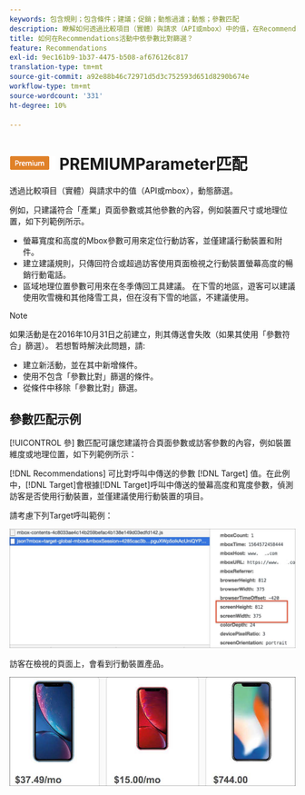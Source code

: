 ```yaml
---
keywords: 包含規則；包含條件；建議；促銷；動態過濾；動態；參數匹配
description: 瞭解如何透過比較項目（實體）與請求（API或mbox）中的值，在RecommendationsAdobe [!DNL Target] 中動態篩選。
title: 如何在Recommendations活動中依參數比對篩選？
feature: Recommendations
exl-id: 9ec161b9-1b37-4475-b508-af676126c817
translation-type: tm+mt
source-git-commit: a92e88b46c72971d5d3c752593d651d8290b674e
workflow-type: tm+mt
source-wordcount: '331'
ht-degree: 10%

---
```


# ![](/help/assets/premium.png) PREMIUMParameter匹配

透過比較項目（實體）與請求中的值（API或mbox），動態篩選。

例如，只建議符合「產業」頁面參數或其他參數的內容，例如裝置尺寸或地理位置，如下列範例所示。

* 螢幕寬度和高度的Mbox參數可用來定位行動訪客，並僅建議行動裝置和附件。
* 建立建議規則，只傳回符合或超過訪客使用頁面檢視之行動裝置螢幕高度的暢銷行動電話。
* 區域地理位置參數可用來在冬季傳回工具建議。 在下雪的地區，遊客可以建議使用吹雪機和其他降雪工具，但在沒有下雪的地區，不建議使用。

>[!NOTE]
>
>如果活動是在2016年10月31日之前建立，則其傳送會失敗（如果其使用「參數符合」篩選）。 若想暫時解決此問題，請:
>
>* 建立新活動，並在其中新增條件。
>* 使用不包含「參數比對」篩選的條件。
>* 從條件中移除「參數比對」篩選。


## 參數匹配示例

[!UICONTROL 參] 數匹配可讓您建議符合頁面參數或訪客參數的內容，例如裝置維度或地理位置，如下列範例所示：

[!DNL Recommendations] 可比對呼叫中傳送的參數 [!DNL Target] 值。在此例中，[!DNL Target]會根據[!DNL Target]呼叫中傳送的螢幕高度和寬度參數，偵測訪客是否使用行動裝置，並僅建議使用行動裝置的項目。

請考慮下列Target呼叫範例：

![目標呼叫](/help/c-recommendations/c-algorithms/assets/example-target-call-2.png)

訪客在檢視的頁面上，會看到行動裝置產品。

![行動裝置產品](/help/c-recommendations/c-algorithms/assets/phones.png)
